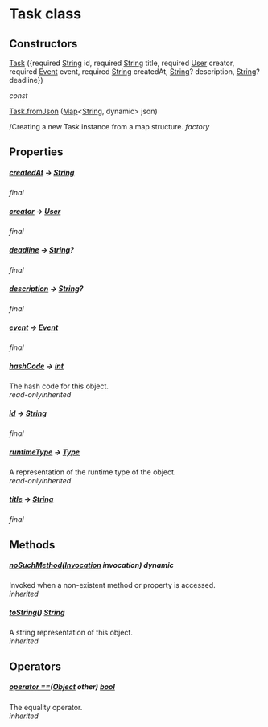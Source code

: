 


# Task class













## Constructors

[Task](../models_task_task_model/Task/Task.md) ({required [String](https://api.flutter.dev/flutter/dart-core/String-class.html) id, required [String](https://api.flutter.dev/flutter/dart-core/String-class.html) title, required [User](../models_user_user_info/User-class.md) creator, required [Event](../models_events_event_model/Event-class.md) event, required [String](https://api.flutter.dev/flutter/dart-core/String-class.html) createdAt, [String](https://api.flutter.dev/flutter/dart-core/String-class.html)? description, [String](https://api.flutter.dev/flutter/dart-core/String-class.html)? deadline})

  _const_ 

[Task.fromJson](../models_task_task_model/Task/Task.fromJson.md) ([Map](https://api.flutter.dev/flutter/dart-core/Map-class.html)&lt;[String](https://api.flutter.dev/flutter/dart-core/String-class.html), dynamic> json)

/Creating a new Task instance from a map structure.   _factory_


## Properties

##### [createdAt](../models_task_task_model/Task/createdAt.md) &#8594; [String](https://api.flutter.dev/flutter/dart-core/String-class.html)



  
_<span class="feature">final</span>_



##### [creator](../models_task_task_model/Task/creator.md) &#8594; [User](../models_user_user_info/User-class.md)



  
_<span class="feature">final</span>_



##### [deadline](../models_task_task_model/Task/deadline.md) &#8594; [String](https://api.flutter.dev/flutter/dart-core/String-class.html)?



  
_<span class="feature">final</span>_



##### [description](../models_task_task_model/Task/description.md) &#8594; [String](https://api.flutter.dev/flutter/dart-core/String-class.html)?



  
_<span class="feature">final</span>_



##### [event](../models_task_task_model/Task/event.md) &#8594; [Event](../models_events_event_model/Event-class.md)



  
_<span class="feature">final</span>_



##### [hashCode](https://api.flutter.dev/flutter/dart-core/Object/hashCode.html) &#8594; [int](https://api.flutter.dev/flutter/dart-core/int-class.html)



The hash code for this object.  
_<span class="feature">read-only</span><span class="feature">inherited</span>_



##### [id](../models_task_task_model/Task/id.md) &#8594; [String](https://api.flutter.dev/flutter/dart-core/String-class.html)



  
_<span class="feature">final</span>_



##### [runtimeType](https://api.flutter.dev/flutter/dart-core/Object/runtimeType.html) &#8594; [Type](https://api.flutter.dev/flutter/dart-core/Type-class.html)



A representation of the runtime type of the object.  
_<span class="feature">read-only</span><span class="feature">inherited</span>_



##### [title](../models_task_task_model/Task/title.md) &#8594; [String](https://api.flutter.dev/flutter/dart-core/String-class.html)



  
_<span class="feature">final</span>_





## Methods

##### [noSuchMethod](https://api.flutter.dev/flutter/dart-core/Object/noSuchMethod.html)([Invocation](https://api.flutter.dev/flutter/dart-core/Invocation-class.html) invocation) dynamic



Invoked when a non-existent method or property is accessed.  
_<span class="feature">inherited</span>_



##### [toString](https://api.flutter.dev/flutter/dart-core/Object/toString.html)() [String](https://api.flutter.dev/flutter/dart-core/String-class.html)



A string representation of this object.  
_<span class="feature">inherited</span>_





## Operators

##### [operator ==](https://api.flutter.dev/flutter/dart-core/Object/operator_equals.html)([Object](https://api.flutter.dev/flutter/dart-core/Object-class.html) other) [bool](https://api.flutter.dev/flutter/dart-core/bool-class.html)



The equality operator.  
_<span class="feature">inherited</span>_
















